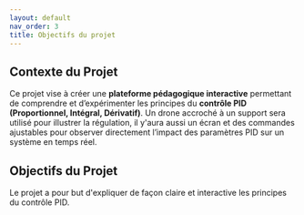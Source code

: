 ```yaml
---
layout: default
nav_order: 3
title: Objectifs du projet
---
```




## Contexte du Projet

Ce projet vise à créer une **plateforme pédagogique interactive** permettant de comprendre et d’expérimenter les principes du **contrôle PID (Proportionnel, Intégral, Dérivatif)**. Un drone accroché à un support sera utilisé pour illustrer la régulation, il y'aura aussi un écran et des commandes ajustables pour observer directement l’impact des paramètres PID sur un système en temps réel.
## Objectifs du Projet

Le projet a pour but d'expliquer de façon claire et interactive les principes du contrôle PID.


